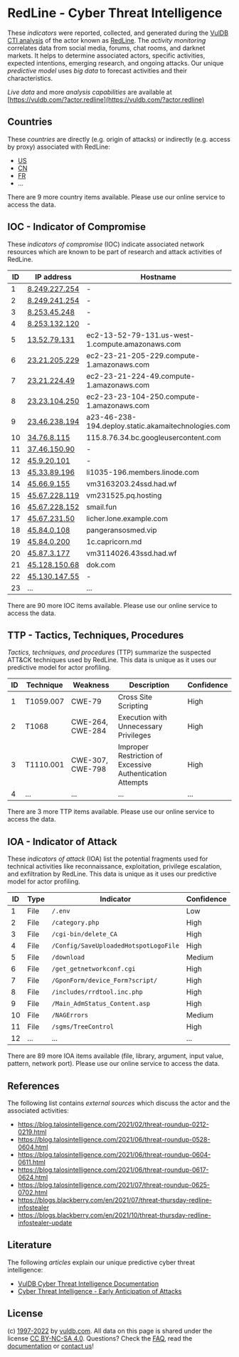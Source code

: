 # RedLine - Cyber Threat Intelligence

These _indicators_ were reported, collected, and generated during the [VulDB CTI analysis](https://vuldb.com/?kb.cti) of the actor known as [RedLine](https://vuldb.com/?actor.redline). The _activity monitoring_ correlates data from social media, forums, chat rooms, and darknet markets. It helps to determine associated actors, specific activities, expected intentions, emerging research, and ongoing attacks. Our unique _predictive model_ uses _big data_ to forecast activities and their characteristics.

_Live data_ and more _analysis capabilities_ are available at [https://vuldb.com/?actor.redline](https://vuldb.com/?actor.redline)

## Countries

These _countries_ are directly (e.g. origin of attacks) or indirectly (e.g. access by proxy) associated with RedLine:

* [US](https://vuldb.com/?country.us)
* [CN](https://vuldb.com/?country.cn)
* [FR](https://vuldb.com/?country.fr)
* ...

There are 9 more country items available. Please use our online service to access the data.

## IOC - Indicator of Compromise

These _indicators of compromise_ (IOC) indicate associated network resources which are known to be part of research and attack activities of RedLine.

ID | IP address | Hostname | Campaign | Confidence
-- | ---------- | -------- | -------- | ----------
1 | [8.249.227.254](https://vuldb.com/?ip.8.249.227.254) | - | - | High
2 | [8.249.241.254](https://vuldb.com/?ip.8.249.241.254) | - | - | High
3 | [8.253.45.248](https://vuldb.com/?ip.8.253.45.248) | - | - | High
4 | [8.253.132.120](https://vuldb.com/?ip.8.253.132.120) | - | - | High
5 | [13.52.79.131](https://vuldb.com/?ip.13.52.79.131) | ec2-13-52-79-131.us-west-1.compute.amazonaws.com | - | Medium
6 | [23.21.205.229](https://vuldb.com/?ip.23.21.205.229) | ec2-23-21-205-229.compute-1.amazonaws.com | - | Medium
7 | [23.21.224.49](https://vuldb.com/?ip.23.21.224.49) | ec2-23-21-224-49.compute-1.amazonaws.com | - | Medium
8 | [23.23.104.250](https://vuldb.com/?ip.23.23.104.250) | ec2-23-23-104-250.compute-1.amazonaws.com | - | Medium
9 | [23.46.238.194](https://vuldb.com/?ip.23.46.238.194) | a23-46-238-194.deploy.static.akamaitechnologies.com | - | High
10 | [34.76.8.115](https://vuldb.com/?ip.34.76.8.115) | 115.8.76.34.bc.googleusercontent.com | - | Medium
11 | [37.46.150.90](https://vuldb.com/?ip.37.46.150.90) | - | - | High
12 | [45.9.20.101](https://vuldb.com/?ip.45.9.20.101) | - | - | High
13 | [45.33.89.196](https://vuldb.com/?ip.45.33.89.196) | li1035-196.members.linode.com | - | High
14 | [45.66.9.155](https://vuldb.com/?ip.45.66.9.155) | vm3163203.24ssd.had.wf | - | High
15 | [45.67.228.119](https://vuldb.com/?ip.45.67.228.119) | vm231525.pq.hosting | - | High
16 | [45.67.228.152](https://vuldb.com/?ip.45.67.228.152) | smail.fun | - | High
17 | [45.67.231.50](https://vuldb.com/?ip.45.67.231.50) | licher.lone.example.com | - | High
18 | [45.84.0.108](https://vuldb.com/?ip.45.84.0.108) | pangeransosmed.vip | - | High
19 | [45.84.0.200](https://vuldb.com/?ip.45.84.0.200) | 1c.capricorn.md | - | High
20 | [45.87.3.177](https://vuldb.com/?ip.45.87.3.177) | vm3114026.43ssd.had.wf | - | High
21 | [45.128.150.68](https://vuldb.com/?ip.45.128.150.68) | dok.com | - | High
22 | [45.130.147.55](https://vuldb.com/?ip.45.130.147.55) | - | - | High
23 | ... | ... | ... | ...

There are 90 more IOC items available. Please use our online service to access the data.

## TTP - Tactics, Techniques, Procedures

_Tactics, techniques, and procedures_ (TTP) summarize the suspected ATT&CK techniques used by RedLine. This data is unique as it uses our predictive model for actor profiling.

ID | Technique | Weakness | Description | Confidence
-- | --------- | -------- | ----------- | ----------
1 | T1059.007 | CWE-79 | Cross Site Scripting | High
2 | T1068 | CWE-264, CWE-284 | Execution with Unnecessary Privileges | High
3 | T1110.001 | CWE-307, CWE-798 | Improper Restriction of Excessive Authentication Attempts | High
4 | ... | ... | ... | ...

There are 3 more TTP items available. Please use our online service to access the data.

## IOA - Indicator of Attack

These _indicators of attack_ (IOA) list the potential fragments used for technical activities like reconnaissance, exploitation, privilege escalation, and exfiltration by RedLine. This data is unique as it uses our predictive model for actor profiling.

ID | Type | Indicator | Confidence
-- | ---- | --------- | ----------
1 | File | `/.env` | Low
2 | File | `/category.php` | High
3 | File | `/cgi-bin/delete_CA` | High
4 | File | `/Config/SaveUploadedHotspotLogoFile` | High
5 | File | `/download` | Medium
6 | File | `/get_getnetworkconf.cgi` | High
7 | File | `/GponForm/device_Form?script/` | High
8 | File | `/includes/rrdtool.inc.php` | High
9 | File | `/Main_AdmStatus_Content.asp` | High
10 | File | `/NAGErrors` | Medium
11 | File | `/sgms/TreeControl` | High
12 | ... | ... | ...

There are 89 more IOA items available (file, library, argument, input value, pattern, network port). Please use our online service to access the data.

## References

The following list contains _external sources_ which discuss the actor and the associated activities:

* https://blog.talosintelligence.com/2021/02/threat-roundup-0212-0219.html
* https://blog.talosintelligence.com/2021/06/threat-roundup-0528-0604.html
* https://blog.talosintelligence.com/2021/06/threat-roundup-0604-0611.html
* https://blog.talosintelligence.com/2021/06/threat-roundup-0617-0624.html
* https://blog.talosintelligence.com/2021/07/threat-roundup-0625-0702.html
* https://blogs.blackberry.com/en/2021/07/threat-thursday-redline-infostealer
* https://blogs.blackberry.com/en/2021/10/threat-thursday-redline-infostealer-update

## Literature

The following _articles_ explain our unique predictive cyber threat intelligence:

* [VulDB Cyber Threat Intelligence Documentation](https://vuldb.com/?kb.cti)
* [Cyber Threat Intelligence - Early Anticipation of Attacks](https://www.scip.ch/en/?labs.20201022)

## License

(c) [1997-2022](https://vuldb.com/?kb.changelog) by [vuldb.com](https://vuldb.com/?kb.about). All data on this page is shared under the license [CC BY-NC-SA 4.0](https://creativecommons.org/licenses/by-nc-sa/4.0/). Questions? Check the [FAQ](https://vuldb.com/?kb.faq), read the [documentation](https://vuldb.com/?kb) or [contact us](https://vuldb.com/?contact)!
